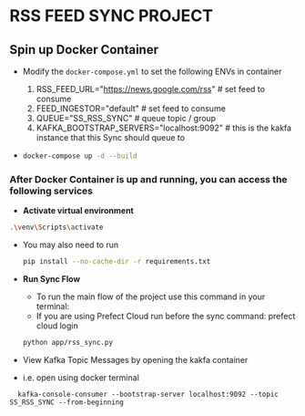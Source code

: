 # RSS FEED SYNC PROJECT

## Spin up Docker Container

- Modify the `docker-compose.yml` to set the following ENVs in container
  1. RSS_FEED_URL="<https://news.google.com/rss>" # set feed to consume
  2. FEED_INGESTOR="default" # set feed to consume
  3. QUEUE="SS_RSS_SYNC" # queue topic / group
  4. KAFKA_BOOTSTRAP_SERVERS="localhost:9092" # this is the kakfa instance that this Sync should queue to

- ```bash
  docker-compose up -d --build
  ```

### After Docker Container is up and running, you can access the following services

- **Activate virtual environment**

```bash
.\venv\Scripts\activate
```

- You may also need to run
  
  ```bash
  pip install --no-cache-dir -r requirements.txt
  ```

- **Run Sync Flow**
  - To run the main flow of the project use this command in your terminal:
  - If you are using Prefect Cloud run before the sync command: prefect cloud login

  ```bash
  python app/rss_sync.py
  ```

- View Kafka Topic Messages by opening the kakfa container
- i.e. open using docker terminal

```shell
  kafka-console-consumer --bootstrap-server localhost:9092 --topic SS_RSS_SYNC --from-beginning
```
